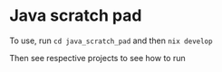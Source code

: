 # Java scratch pad

To use, run `cd java_scratch_pad` and then `nix develop`

Then see respective projects to see how to run

